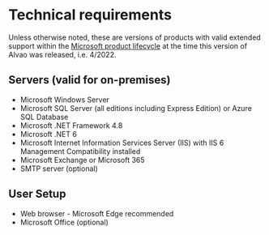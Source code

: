 # Technical requirements
      
Unless otherwise noted, these are versions of products with valid extended support within the [Microsoft product lifecycle](https://docs.microsoft.com/en-us/lifecycle/products/)         at the time this version of Alvao was released, i.e. 4/2022.
      
## Servers (valid for on-premises)
     
- Microsoft Windows Server
- Microsoft SQL Server (all editions including Express Edition) or Azure SQL Database
- Microsoft .NET Framework 4.8
- Microsoft .NET 6
- Microsoft Internet Information Services Server (IIS) with IIS 6 Management Compatibility installed
- Microsoft Exchange or Microsoft 365
- SMTP server (optional)

## User Setup

- Web browser - Microsoft Edge recommended
- Microsoft Office (optional)
